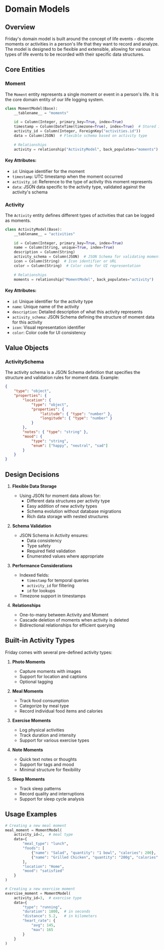 # Domain Models

## Overview

Friday's domain model is built around the concept of life events - discrete moments or activities in a person's life that they want to record and analyze. The model is designed to be flexible and extensible, allowing for various types of life events to be recorded with their specific data structures.

## Core Entities

### Moment

The `Moment` entity represents a single moment or event in a person's life. It is the core domain entity of our life logging system.

```python
class MomentModel(Base):
    __tablename__ = "moments"
    
    id = Column(Integer, primary_key=True, index=True)
    timestamp = Column(DateTime(timezone=True), index=True)  # Stored in UTC
    activity_id = Column(Integer, ForeignKey("activities.id"))
    data = Column(JSON)  # Flexible schema based on activity type
    
    # Relationships
    activity = relationship("ActivityModel", back_populates="moments")
```

#### Key Attributes:
- `id`: Unique identifier for the moment
- `timestamp`: UTC timestamp when the moment occurred
- `activity_id`: Reference to the type of activity this moment represents
- `data`: JSON data specific to the activity type, validated against the activity's schema

### Activity

The `Activity` entity defines different types of activities that can be logged as moments.

```python
class ActivityModel(Base):
    __tablename__ = "activities"
    
    id = Column(Integer, primary_key=True, index=True)
    name = Column(String, unique=True, index=True)
    description = Column(String)
    activity_schema = Column(JSON)  # JSON Schema for validating moment data
    icon = Column(String)  # Icon identifier or URL
    color = Column(String)  # Color code for UI representation
    
    # Relationships
    moments = relationship("MomentModel", back_populates="activity")
```

#### Key Attributes:
- `id`: Unique identifier for the activity type
- `name`: Unique name of the activity
- `description`: Detailed description of what this activity represents
- `activity_schema`: JSON Schema defining the structure of moment data for this activity
- `icon`: Visual representation identifier
- `color`: Color code for UI consistency

## Value Objects

### ActivitySchema
The activity schema is a JSON Schema definition that specifies the structure and validation rules for moment data. Example:

```json
{
    "type": "object",
    "properties": {
        "location": {
            "type": "object",
            "properties": {
                "latitude": { "type": "number" },
                "longitude": { "type": "number" }
            }
        },
        "notes": { "type": "string" },
        "mood": {
            "type": "string",
            "enum": ["happy", "neutral", "sad"]
        }
    }
}
```

## Design Decisions

1. **Flexible Data Storage**
   - Using JSON for moment data allows for:
     - Different data structures per activity type
     - Easy addition of new activity types
     - Schema evolution without database migrations
     - Rich data storage with nested structures

2. **Schema Validation**
   - JSON Schema in Activity ensures:
     - Data consistency
     - Type safety
     - Required field validation
     - Enumerated values where appropriate

3. **Performance Considerations**
   - Indexed fields:
     - `timestamp` for temporal queries
     - `activity_id` for filtering
     - `id` for lookups
   - Timezone support in timestamps

4. **Relationships**
   - One-to-many between Activity and Moment
   - Cascade deletion of moments when activity is deleted
   - Bidirectional relationships for efficient querying

## Built-in Activity Types

Friday comes with several pre-defined activity types:

1. **Photo Moments**
   - Capture moments with images
   - Support for location and captions
   - Optional tagging

2. **Meal Moments**
   - Track food consumption
   - Categorize by meal type
   - Record individual food items and calories

3. **Exercise Moments**
   - Log physical activities
   - Track duration and intensity
   - Support for various exercise types

4. **Note Moments**
   - Quick text notes or thoughts
   - Support for tags and mood
   - Minimal structure for flexibility

5. **Sleep Moments**
   - Track sleep patterns
   - Record quality and interruptions
   - Support for sleep cycle analysis

## Usage Examples

```python
# Creating a new meal moment
meal_moment = MomentModel(
    activity_id=2,  # meal type
    data={
        "meal_type": "lunch",
        "foods": [
            {"name": "Salad", "quantity": "1 bowl", "calories": 200},
            {"name": "Grilled Chicken", "quantity": "200g", "calories": 330}
        ],
        "location": "Home",
        "mood": "satisfied"
    }
)

# Creating a new exercise moment
exercise_moment = MomentModel(
    activity_id=3,  # exercise type
    data={
        "type": "running",
        "duration": 1800,  # in seconds
        "distance": 5.2,   # in kilometers
        "heart_rate": {
            "avg": 145,
            "max": 165
        }
    }
)
```